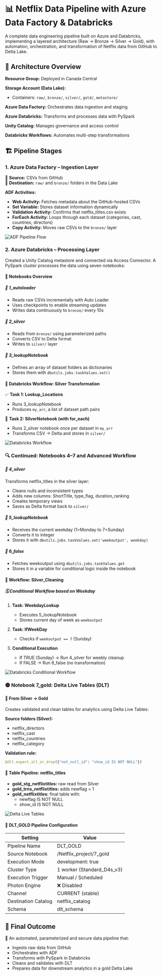 # 📊 Netflix Data Pipeline with Azure Data Factory & Databricks

A complete data engineering pipeline built on Azure and Databricks, implementing a layered architecture (Raw → Bronze → Silver → Gold), with automation, orchestration, and transformation of Netflix data from GitHub to Delta Lake.

## 🚀 Architecture Overview

**Resource Group:** Deployed in Canada Central

**Storage Account (Data Lake):**
- Containers: `raw/`, `bronze/`, `silver/`, `gold/`, `metastore/`

**Azure Data Factory:** Orchestrates data ingestion and staging

**Azure Databricks:** Transforms and processes data with PySpark

**Unity Catalog:** Manages governance and access control

**Databricks Workflows:** Automates multi-step transformations

## 🏗️ Pipeline Stages

### 1. Azure Data Factory – Ingestion Layer
📁 **Source:** CSVs from GitHub  
📍 **Destination:** `raw/` and `bronze/` folders in the Data Lake

**ADF Activities:**
- **Web Activity:** Fetches metadata about the GitHub-hosted CSVs
- **Set Variable:** Stores dataset information dynamically
- **Validation Activity:** Confirms that netflix_titles.csv exists
- **ForEach Activity:** Loops through each dataset (categories, cast, countries, directors)
- **Copy Activity:** Moves raw CSVs to the `bronze/` layer

![ADF Pipeline Flow](/api/placeholder/800/400 "Azure Data Factory Pipeline")

### 2. Azure Databricks – Processing Layer
Created a Unity Catalog metastore and connected via Access Connector.
A PySpark cluster processes the data using seven notebooks:

#### 📒 Notebooks Overview

##### 📘 1_autoloader
- Reads raw CSVs incrementally with Auto Loader
- Uses checkpoints to enable streaming updates
- Writes data continuously to `bronze/` every 10s

##### 📘 2_silver
- Reads from `bronze/` using parameterized paths
- Converts CSV to Delta format
- Writes to `silver/` layer

##### 📘 3_lookupNotebook
- Defines an array of dataset folders as dictionaries
- Stores them with `dbutils.jobs.taskValues.set()`

#### 🔄 Databricks Workflow: Silver Transformation
✅ **Task 1: Lookup_Locations**
- Runs 3_lookupNotebook
- Produces `my_arr`, a list of dataset path pairs

🔁 **Task 2: SilverNotebook (with for_each)**
- Runs 2_silver notebook once per dataset in `my_arr`
- Transforms CSV → Delta and stores in `silver/`

![Databricks Workflow](/api/placeholder/800/400 "Databricks Workflow Task Graph")

### 🔍 Continued: Notebooks 4–7 and Advanced Workflow

##### 📘 4_silver
Transforms netflix_titles in the silver layer:
- Cleans nulls and inconsistent types
- Adds new columns: ShortTitle, type_flag, duration_ranking
- Creates temporary views
- Saves as Delta format back to `silver/`

##### 📘 5_lookupNotebook
- Receives the current weekday (1=Monday to 7=Sunday)
- Converts it to integer
- Stores it with `dbutils.jobs.taskValues.set('weekoutput', weekday)`

##### 📘 6_false
- Fetches weekoutput using `dbutils.jobs.taskValues.get`
- Stores it in a variable for conditional logic inside the notebook

#### 🧠 Workflow: Silver_Cleaning
##### 🗓️ Conditional Workflow based on Weekday
1. **Task: WeekdayLookup**
   - Executes 5_lookupNotebook
   - Stores current day of week as `weekoutput`

2. **Task: IfWeekDay**
   - Checks if `weekoutput == 7` (Sunday)

3. **Conditional Execution**
   - If TRUE (Sunday) → Run 4_silver for weekly cleanup
   - If FALSE → Run 6_false (no transformation)

![Databricks Conditional Workflow](/api/placeholder/800/400 "Databricks Workflow Conditional Flowchart")

### 🟡 Notebook 7_gold: Delta Live Tables (DLT)
#### 🔄 From Silver → Gold
Creates validated and clean tables for analytics using Delta Live Tables:

**Source folders (Silver):**
- netflix_directors
- netflix_cast
- netflix_countries
- netflix_category

**Validation rule:**
```python
@dlt.expect_all_or_drop({"not_null_id": "show_id IS NOT NULL"})
```

#### 🧱 Table Pipeline: netflix_titles
- **gold_stg_netflixtitles:** raw read from Silver
- **gold_trns_netflixtitles:** adds newflag = 1
- **gold_netflixtitles:** final table with:
  - newflag IS NOT NULL
  - show_id IS NOT NULL

![Delta Live Tables](/api/placeholder/800/400 "Delta Live Tables Graph View in Databricks")

#### 🔧 DLT_GOLD Pipeline Configuration

| Setting | Value |
|--------|-------|
| Pipeline Name | DLT_GOLD |
| Source Notebook | /Netflix_project/7_gold |
| Execution Mode | development: true |
| Cluster Type | 1 worker (Standard_D4s_v3) |
| Execution Trigger | Manual / Scheduled |
| Photon Engine | ❌ Disabled |
| Channel | CURRENT (stable) |
| Destination Catalog | netflix_catalog |
| Schema | dlt_schema |

## 🏁 Final Outcome

🎯 An automated, parameterized and secure data pipeline that:

- Ingests raw data from GitHub
- Orchestrates with ADF
- Transforms with PySpark in Databricks
- Cleans and validates with DLT
- Prepares data for downstream analytics in a gold Delta Lake
